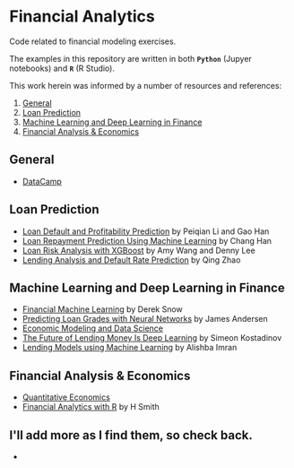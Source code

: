 # Financial Analytics
Code related to financial modeling exercises.

The examples in this repository are written in both <b>`Python`</b> (Jupyer notebooks) and <b>`R`</b> (R Studio).

This work herein was informed by a number of resources and references:

1. [General](#General)
2. [Loan Prediction](#loan-prediction)
3. [Machine Learning and Deep Learning in Finance](#machine-learning-and-deep-learning-in-finance)
4. [Financial Analysis & Economics](#financial-analysis--economics)

## General
* [DataCamp](https://www.datacamp.com/community/tutorials)

## Loan Prediction
* [Loan Default and Profitability Prediction](http://cs229.stanford.edu/proj2018/report/69.pdf) by Peiqian Li and Gao Han
* [Loan Repayment Prediction Using Machine Learning](https://escholarship.org/uc/item/9cc4t85b) by Chang Han
* [Loan Risk Analysis with XGBoost](https://databricks.com/blog/2018/08/09/loan-risk-analysis-with-xgboost-and-databricks-runtime-for-machine-learning.html) by Amy Wang and Denny Lee
* [Lending Analysis and Default Rate Prediction](https://canvas.harvard.edu/courses/12656/files/2822174/download?verifier=cwyLD199GhxwqW1TKTESsPVfaaNJWX0lqZBDfSns&wrap=1) by Qing Zhao

## Machine Learning and Deep Learning in Finance
* [Financial Machine Learning](https://github.com/firmai/financial-machine-learning/blob/master/README.md) by Derek Snow
* [Predicting Loan Grades with Neural Networks](https://medium.com/universal-mind/predicting-loan-grades-with-a-neural-network-a-machine-learning-pipeline-on-aws-65d5e1d2f08e) by James Andersen
* [Economic Modeling and Data Science](https://datascience.quantecon.org/)
* [The Future of Lending Money Is Deep Learning](https://towardsdatascience.com/the-future-of-lending-money-is-deep-learning-61a9e21cf179) by Simeon Kostadinov
* [Lending Models using Machine Learning](https://medium.com/analytics-vidhya/lending-models-using-machine-learning-d59d57f28ad7) by Alishba Imran

## Financial Analysis & Economics
* [Quantitative Economics](https://github.com/QuantEcon/)
* [Financial Analytics with R](https://www.academia.edu/32351133/Financial_Analytics_with_R_Building_a_Laptop_Laboratory_for_Data_Science) by H Smith

## I'll add more as I find them, so check back.
* []()

